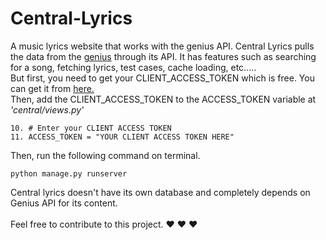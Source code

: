 # Central-Lyrics
A music lyrics website that works with the genius API.
Central Lyrics pulls the data from the <a href="https://genius.com/">genius</a> through its API.
It has features such as searching for a song, fetching lyrics, test cases, cache loading, etc.....<br />
But first, you need to get your CLIENT_ACCESS_TOKEN which is free. You can get it from 
<a href="https://genius.com/api-clients">here.</a><br />
Then, add the CLIENT_ACCESS_TOKEN to the ACCESS_TOKEN variable at <i>'central/views.py'</i>
```
10. # Enter your CLIENT ACCESS TOKEN
11. ACCESS_TOKEN = "YOUR CLIENT ACCESS TOKEN HERE"
```
Then, run the following command on terminal.
```
python manage.py runserver
```
Central lyrics doesn't have its own database and completely depends on Genius API for its content. <br /><br />
Feel free to contribute to this project.
&hearts; &hearts; &hearts;
